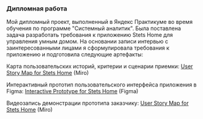 ### Дипломная работа

Мой дипломный проект, выполненный в Яндекс Практикуме во время обучения по программе "Системный аналитик". Была поставлена задача разработать требования к приложению Stets Home для управления умным домом. На основании записи интервью с заинтересованными лицами я сформулировала требования к приложению и подготовила следующие артефакты:

Карта пользовательских историй, критерии и сценарии приемки:
<a href="https://miro.com/app/board/uXjVML_20M4=/" target="_blank">User Story Map for Stets Home</a> (Miro)

Интерактивный прототип пользовательского интерфейса приложения в Figma:
<a href="https://www.figma.com/file/NHbv4c2qchM4iNNiyqYO5k/Prototype_Stets_Home_NSer_v1?type=design&node-id=0%3A1&t=sA3u8x7dEOxUu8Xa-1" target="_blank">Interactive Prototype for Stets Home</a> (Figma)

Видеозапись демонстрации прототипа заказчику:
<a href="https://disk.yandex.ru/i/mrI0NW5FF3E_xw" target="_blank">User Story Map for Stets Home</a> (Miro)
